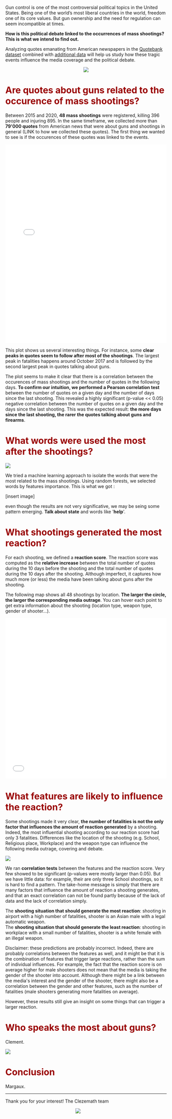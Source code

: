 <head>
 <style>
    
  .main-content {max-width: 100%;}
  .large_content {max-width: 100%;}
  
  .page-header {
  color: #ffffff;
  text-align: center;
  background-color: #870000;
  background-image: url("background.jpg");
  background-size: 100%;
  
  @include large {
    padding: 5rem 6rem;
  }

  @include medium {
    padding: 3rem 4rem;
  }

  @include small {
    padding: 2rem 1rem;
  }
}
   
 </style>
</head>

Gun control is one of the most controversial political topics in the United States. Being one of the world’s most liberal countries in the world, freedom one of its core values. But gun ownership and the need for regulation can seem incompatible at times.

**How is this political debate linked to the occurrences of mass shootings? This is what we intend to find out.**

Analyzing quotes emanating from American newspapers in the [Quotebank dataset](https://quotebank.dlab.tools) combined with [additional data](https://www.motherjones.com/politics/2012/12/mass-shootings-mother-jones-full-data/) will help us study how these tragic events influence the media coverage and the political debate. 

<div align="center">
<img src="guns_comic.gif" />
</div>

<h1 style="color: #990000;">Are quotes about guns related to the occurence of mass shootings?</h1>

Between 2015 and 2020, **48 mass shootings** were registered, killing 396 people and injuring 895. In the same timeframe, we collected more than **79'000 quotes** from American news that were about guns and shootings in general (LINK to how we collected these quotes). The first thing we wanted to see is if the occurences of these quotes was linked to the events.

<iframe src="time_fatalities.html" width="100%" height=620 frameBorder="0"></iframe>

This plot shows us several interesting things. For instance, some **clear peaks in quotes seem to follow after most of the shootings**. The largest peak in fatalities happens around October 2017 and is followed by the second largest peak in quotes talking about guns.

The plot seems to make it clear that there is a correlation between the occurences of mass shootings and the number of quotes in the following days. **To confirm our intuition, we performed a Pearson correlation test** between the number of quotes on a given day and the number of days since the last shooting. This revealed a highly significant (p-value << 0.05) negative correlation between the number of quotes on a given day and the days since the last shooting. This was the expected result: **the more days since the last shooting, the rarer the quotes talking about guns and firearms**.

<h1 style="color: #990000;">What words were used the most after the shootings?</h1>


![](deco1.jpg)

We tried a machine learning approach to isolate the words that were the most related to the mass shootings. Using random forests, we selected words by features importance. This is what we got : 

[insert image]

even though the results are not very significative, we may be seing some pattern emerging. **Talk about state** and words like '**help**'. 

<h1 style="color: #990000;">What shootings generated the most reaction?</h1>

For each shooting, we defined a **reaction score**. The reaction score was computed as the **relative increase** between the total number of quotes during the 10 days before the shooting and the total number of quotes during the 10 days after the shooting. Although imperfect, it captures how much more (or less) the media have been talking about guns after the shooting.

The following map shows all 48 shootings by location. **The larger the circle, the larger the corresponding media outrage**. You can hover each point to get extra information about the shooting (location type, weapon type, gender of shooter...).
<iframe src="map.html" width="100%" height=500 frameBorder="0"></iframe>

<h1 style="color: #990000;">What features are likely to influence the reaction?</h1>

Some shootings made it very clear, **the number of fatalities is not the only factor that influences the amount of reaction generated** by a shooting. Indeed, the most influential shooting according to our reaction score had only 3 fatalities. Differences like the location of the shooting (e.g. School, Religious place, Workplace) and the weapon type can influence the following media outrage, covering and debate.

![](features.jpg)

We ran **correlation tests** between the features and the reaction score. Very few showed to be significant (p-values were mostly larger than 0.05). But we have little data: for example, their are only three School shootings, so it is hard to find a pattern. The take-home message is simply that there are many factors that influence the amount of reaction a shooting generates, and that an exact correlation can not be found partly because of the lack of data and the lack of correlation simply.

The **shooting situation that should generate the most reaction**: shooting in airport with a high number of fatalities, shooter is an Asian male with a legal automatic weapon.<br>
The **shooting situation that should generate the least reaction**: shooting in workplace with a small number of fatalities, shooter is a white female with an illegal  weapon.

Disclaimer: these predictions are probably incorrect. Indeed, there are probably correlations between the features as well, and it might be that it is the combination of features that trigger large reactions, rather than the sum of individual influences. For example, the fact that the reaction score is on average higher for male shooters does not mean that the media is taking the gender of the shooter into account. Although there might be a link between the media's interest and the gender of the shooter, there might also be a correlation between the gender and other features, such as the number of fatalities (male shooters generating more fatalities on average).

However, these results still give an insight on some things that can trigger a larger reaction.

<h1 style="color: #990000;">Who speaks the most about guns?</h1>

Clement.

![](deco2.jpg)

<h1 style="color: #990000;">Conclusion</h1>

Margaux.

----
Thank you for your interest!
The Clezemath team
<div align="center" style="width:90%">
<img src="clezemath.jpg" />
</div>
